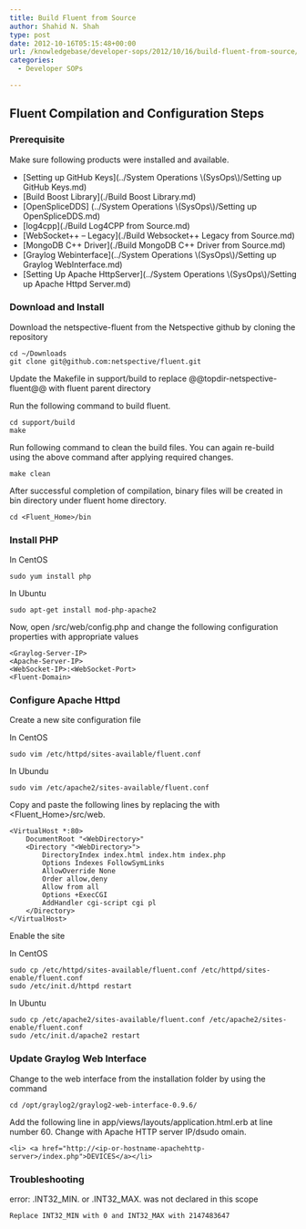 ```yaml
---
title: Build Fluent from Source
author: Shahid N. Shah
type: post
date: 2012-10-16T05:15:48+00:00
url: /knowledgebase/developer-sops/2012/10/16/build-fluent-from-source/
categories:
  - Developer SOPs

---
```

## Fluent Compilation and Configuration Steps

### Prerequisite

Make sure following products were installed and available.

  * \[Setting up GitHub Keys\](../System Operations &#92;(SysOps&#92;)/Setting up GitHub Keys.md)
  * \[Build Boost Library\](./Build Boost Library.md)
  * \[OpenSpliceDDS\] (../System Operations &#92;(SysOps&#92;)/Setting up OpenSpliceDDS.md)
  * \[log4cpp\](./Build Log4CPP from Source.md)
  * \[WebSocket++ &#8211; Legacy\](./Build Websocket++ Legacy from Source.md)
  * \[MongoDB C++ Driver\](./Build MongoDB C++ Driver from Source.md)
  * \[Graylog Webinterface\](../System Operations &#92;(SysOps&#92;)/Setting up Graylog WebInterface.md)
  * \[Setting Up Apache HttpServer\](../System Operations &#92;(SysOps&#92;)/Setting up Apache Httpd Server.md)

### Download and Install

Download the netspective-fluent from the Netspective github by cloning the repository

    cd ~/Downloads
    git clone git@github.com:netspective/fluent.git
    

Update the Makefile in support/build to replace @@topdir-netspective-fluent@@ with fluent parent directory

Run the following command to build fluent.

    cd support/build
    make
    

Run following command to clean the build files. You can again re-build using the above command after applying required changes.

    make clean
    

After successful completion of compilation, binary files will be created in bin directory under fluent home directory.

    cd <Fluent_Home>/bin
    

### Install PHP

In CentOS

    sudo yum install php
    

In Ubuntu

    sudo apt-get install mod-php-apache2
    

Now, open <netspective-fluent>/src/web/config.php and change the following configuration properties with appropriate values

    <Graylog-Server-IP>
    <Apache-Server-IP>
    <WebSocket-IP>:<WebSocket-Port>
    <Fluent-Domain>
    

### Configure Apache Httpd

Create a new site configuration file

In CentOS

    sudo vim /etc/httpd/sites-available/fluent.conf
    

In Ubundu

    sudo vim /etc/apache2/sites-available/fluent.conf
    

Copy and paste the following lines by replacing the <WebDirectory> with <Fluent_Home>/src/web.

    <VirtualHost *:80>
        DocumentRoot "<WebDirectory>"
        <Directory "<WebDirectory>">
            DirectoryIndex index.html index.htm index.php
            Options Indexes FollowSymLinks
            AllowOverride None
            Order allow,deny
            Allow from all
            Options +ExecCGI
            AddHandler cgi-script cgi pl
        </Directory>
    </VirtualHost>
    

Enable the site

In CentOS

    sudo cp /etc/httpd/sites-available/fluent.conf /etc/httpd/sites-enable/fluent.conf
    sudo /etc/init.d/httpd restart
    

In Ubuntu

    sudo cp /etc/apache2/sites-available/fluent.conf /etc/apache2/sites-enable/fluent.conf
    sudo /etc/init.d/apache2 restart
    

### Update Graylog Web Interface

Change to the web interface from the installation folder by using the command

    cd /opt/graylog2/graylog2-web-interface-0.9.6/
    

Add the following line in app/views/layouts/application.html.erb at line number 60. Change <ip-or-hostname-apachehttp-server> with Apache HTTP server IP/dsudo omain.

    <li> <a href="http://<ip-or-hostname-apachehttp-server>/index.php">DEVICES</a></li>
    

### Troubleshooting

error: .INT32\_MIN. or .INT32\_MAX. was not declared in this scope

    Replace INT32_MIN with 0 and INT32_MAX with 2147483647
